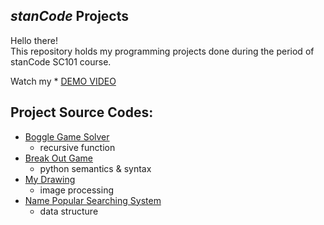 ## *stanCode* Projects
Hello there!\
This repository holds my programming projects done during the period of stanCode SC101 course.

Watch my * [DEMO VIDEO](https://drive.google.com/drive/folders/1Gi3bn9qPW_gR0ISyGzVPLd5Bztdvd7rF?fbclid=IwAR36BW3v_bHn-Idsh-0_ROSWLwrXOzoervZId25OOzH2LX4b6FCGDfULdDg)

## Project Source Codes:
* [Boggle Game Solver](https://github.com/Liang-CH/stanCodeProjects/blob/9ce34f55bdb3511a68ed5a06e3ada29a281434f3/stanCode_Projects/boggle_game_solver/boggle.py)
  * recursive function 
* [Break Out Game](https://github.com/Liang-CH/stanCodeProjects/blob/9ce34f55bdb3511a68ed5a06e3ada29a281434f3/stanCode_Projects/break_out_game/breakout.py)
  * python semantics & syntax
* [My Drawing](https://github.com/Liang-CH/stanCodeProjects/blob/9ce34f55bdb3511a68ed5a06e3ada29a281434f3/stanCode_Projects/my_drawing/my_drawing.py)
  * image processing
* [Name Popular Searching System](https://github.com/Liang-CH/stanCodeProjects/blob/9ce34f55bdb3511a68ed5a06e3ada29a281434f3/stanCode_Projects/name_searching_system/babynames.py) 
  * data structure 
